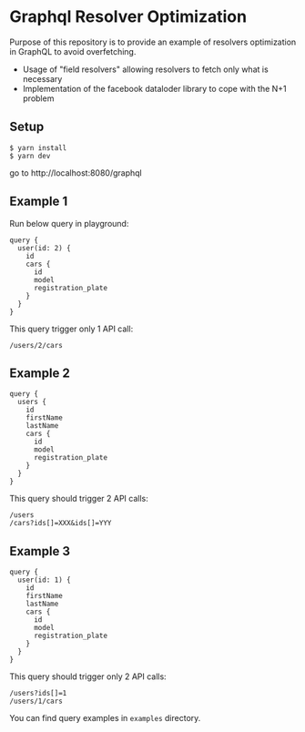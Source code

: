 # Graphql Resolver Optimization

Purpose of this repository is to provide an example of resolvers optimization in GraphQL to avoid overfetching.

- Usage of "field resolvers" allowing resolvers to fetch only what is necessary
- Implementation of the facebook dataloder library to cope with the N+1 problem

## Setup

```
$ yarn install
$ yarn dev
```

go to http://localhost:8080/graphql

## Example 1

Run below query in playground:

```
query {
  user(id: 2) {
    id
    cars {
      id
      model
      registration_plate
    }
  }
}
```

This query trigger only 1 API call:

```
/users/2/cars
```

## Example 2

```
query {
  users {
    id
    firstName
    lastName
    cars {
      id
      model
      registration_plate
    }
  }
}

```

This query should trigger 2 API calls:

```
/users
/cars?ids[]=XXX&ids[]=YYY
```

## Example 3

```
query {
  user(id: 1) {
    id
    firstName
    lastName
    cars {
      id
      model
      registration_plate
    }
  }
}

```

This query should trigger only 2 API calls:

```
/users?ids[]=1
/users/1/cars
```

You can find query examples in `examples` directory.
